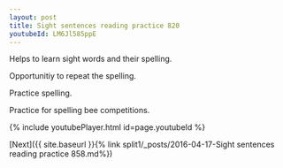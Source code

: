 ```yaml
---
layout: post
title: Sight sentences reading practice 820
youtubeId: LM6Jl585ppE
---
```

 
 
Helps to learn sight words and their spelling.

Opportunitiy to repeat the spelling. 

Practice spelling. 
 
Practice for spelling bee competitions. 
 
{% include youtubePlayer.html id=page.youtubeId %}
 
 

[Next]({{ site.baseurl }}{% link  split1/_posts/2016-04-17-Sight sentences reading practice 858.md%})
 
